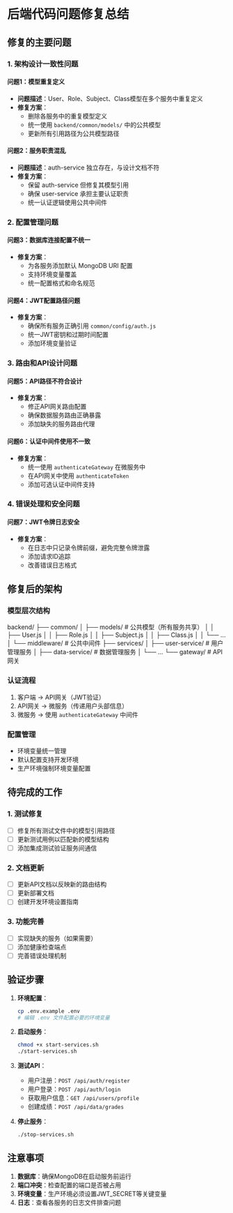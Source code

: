 # 后端代码问题修复总结

## 修复的主要问题

### 1. 架构设计一致性问题

#### 问题1：模型重复定义
- **问题描述**：User、Role、Subject、Class模型在多个服务中重复定义
- **修复方案**：
  - 删除各服务中的重复模型定义
  - 统一使用 `backend/common/models/` 中的公共模型
  - 更新所有引用路径为公共模型路径

#### 问题2：服务职责混乱
- **问题描述**：auth-service 独立存在，与设计文档不符
- **修复方案**：
  - 保留 auth-service 但修复其模型引用
  - 确保 user-service 承担主要认证职责
  - 统一认证逻辑使用公共中间件

### 2. 配置管理问题

#### 问题3：数据库连接配置不统一
- **修复方案**：
  - 为各服务添加默认 MongoDB URI 配置
  - 支持环境变量覆盖
  - 统一配置格式和命名规范

#### 问题4：JWT配置路径问题
- **修复方案**：
  - 确保所有服务正确引用 `common/config/auth.js`
  - 统一JWT密钥和过期时间配置
  - 添加环境变量验证

### 3. 路由和API设计问题

#### 问题5：API路径不符合设计
- **修复方案**：
  - 修正API网关路由配置
  - 确保数据服务路由正确暴露
  - 添加缺失的服务路由代理

#### 问题6：认证中间件使用不一致
- **修复方案**：
  - 统一使用 `authenticateGateway` 在微服务中
  - 在API网关中使用 `authenticateToken`
  - 添加可选认证中间件支持

### 4. 错误处理和安全问题

#### 问题7：JWT令牌日志安全
- **修复方案**：
  - 在日志中只记录令牌前缀，避免完整令牌泄露
  - 添加请求ID追踪
  - 改善错误日志格式

## 修复后的架构

### 模型层次结构
backend/
├── common/
│ ├── models/ # 公共模型（所有服务共享）
│ │ ├── User.js
│ │ ├── Role.js
│ │ ├── Subject.js
│ │ ├── Class.js
│ │ └── ...
│ └── middleware/ # 公共中间件
├── services/
│ ├── user-service/ # 用户管理服务
│ ├── data-service/ # 数据管理服务
│ └── ...
└── gateway/ # API网关


### 认证流程
1. 客户端 → API网关（JWT验证）
2. API网关 → 微服务（传递用户头部信息）
3. 微服务 → 使用 `authenticateGateway` 中间件

### 配置管理
- 环境变量统一管理
- 默认配置支持开发环境
- 生产环境强制环境变量配置

## 待完成的工作

### 1. 测试修复
- [ ] 修复所有测试文件中的模型引用路径
- [ ] 更新测试用例以匹配新的模型结构
- [ ] 添加集成测试验证服务间通信

### 2. 文档更新
- [ ] 更新API文档以反映新的路由结构
- [ ] 更新部署文档
- [ ] 创建开发环境设置指南

### 3. 功能完善
- [ ] 实现缺失的服务（如果需要）
- [ ] 添加健康检查端点
- [ ] 完善错误处理机制

## 验证步骤

1. **环境配置**：
   ```bash
   cp .env.example .env
   # 编辑 .env 文件配置必要的环境变量
   ```

2. **启动服务**：
   ```bash
   chmod +x start-services.sh
   ./start-services.sh
   ```

3. **测试API**：
   - 用户注册：`POST /api/auth/register`
   - 用户登录：`POST /api/auth/login`
   - 获取用户信息：`GET /api/users/profile`
   - 创建成绩：`POST /api/data/grades`

4. **停止服务**：
   ```bash
   ./stop-services.sh
   ```

## 注意事项

1. **数据库**：确保MongoDB在启动服务前运行
2. **端口冲突**：检查配置的端口是否被占用
3. **环境变量**：生产环境必须设置JWT_SECRET等关键变量
4. **日志**：查看各服务的日志文件排查问题